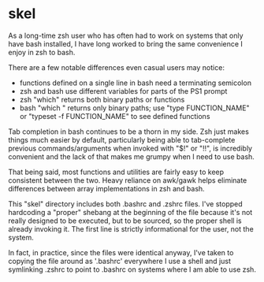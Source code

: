 # skel
As a long-time zsh user who has often had to work on systems 
that only have bash installed, I have long worked to bring the 
same convenience I enjoy in zsh to bash. 

There are a few notable differences even casual users may notice: 
- functions defined on a single line in bash need a terminating semicolon
- zsh and bash use different variables for parts of the PS1 prompt
- zsh "which" returns both binary paths or functions
- bash "which " returns only binary paths; 
    use "type FUNCTION_NAME" or "typeset -f FUNCTION_NAME" to see 
    defined functions

Tab completion in bash continues to be a thorn in my side.
Zsh just makes things much easier by default, particularly being able to 
tab-complete previous commands/arguments when invoked with "$!" or "!!", 
is incredibly convenient and the lack of that makes me grumpy when I need 
to use bash. 

That being said, most functions and utilities are fairly easy to keep 
consistent between the two. Heavy reliance on awk/gawk helps eliminate 
differences between array implementations in zsh and bash.

This "skel" directory includes both .bashrc and .zshrc files.
I've stopped hardcoding a "proper" shebang at the beginning of the file 
because it's not really designed to be executed, but to be sourced, so 
the proper shell is already invoking it. The first line is strictly 
informational for the user, not the system.

In fact, in practice, since the files were identical anyway, I've taken 
to copying the file around as '.bashrc' everywhere I use a shell and just 
symlinking .zshrc to point to .bashrc on systems where I am able to use zsh.
